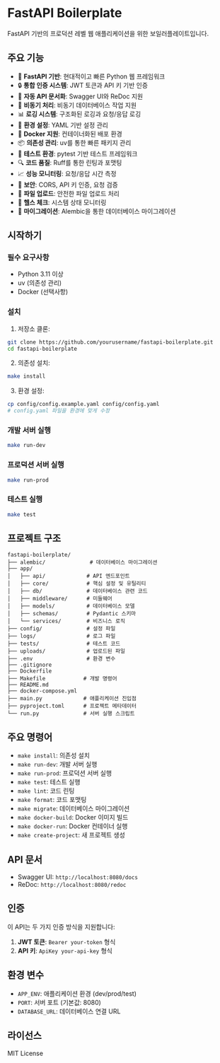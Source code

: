 # FastAPI Boilerplate

FastAPI 기반의 프로덕션 레벨 웹 애플리케이션을 위한 보일러플레이트입니다.

## 주요 기능

- 🚀 **FastAPI 기반**: 현대적이고 빠른 Python 웹 프레임워크
- 🔒 **통합 인증 시스템**: JWT 토큰과 API 키 기반 인증
- 📝 **자동 API 문서화**: Swagger UI와 ReDoc 지원
- 🔄 **비동기 처리**: 비동기 데이터베이스 작업 지원
- 📊 **로깅 시스템**: 구조화된 로깅과 요청/응답 로깅
- 🔧 **환경 설정**: YAML 기반 설정 관리
- 🐳 **Docker 지원**: 컨테이너화된 배포 환경
- 📦 **의존성 관리**: uv를 통한 빠른 패키지 관리
- 🧪 **테스트 환경**: pytest 기반 테스트 프레임워크
- 🔍 **코드 품질**: Ruff를 통한 린팅과 포맷팅
- 📈 **성능 모니터링**: 요청/응답 시간 측정
- 🔐 **보안**: CORS, API 키 인증, 요청 검증
- 📁 **파일 업로드**: 안전한 파일 업로드 처리
- 🏥 **헬스 체크**: 시스템 상태 모니터링
- 🔄 **마이그레이션**: Alembic을 통한 데이터베이스 마이그레이션

## 시작하기

### 필수 요구사항

- Python 3.11 이상
- uv (의존성 관리)
- Docker (선택사항)

### 설치

1. 저장소 클론:
```bash
git clone https://github.com/yourusername/fastapi-boilerplate.git
cd fastapi-boilerplate
```

2. 의존성 설치:
```bash
make install
```

3. 환경 설정:
```bash
cp config/config.example.yaml config/config.yaml
# config.yaml 파일을 환경에 맞게 수정
```

### 개발 서버 실행

```bash
make run-dev
```

### 프로덕션 서버 실행

```bash
make run-prod
```

### 테스트 실행

```bash
make test
```

## 프로젝트 구조

```
fastapi-boilerplate/
├── alembic/              # 데이터베이스 마이그레이션
├── app/
│   ├── api/             # API 엔드포인트
│   ├── core/            # 핵심 설정 및 유틸리티
│   ├── db/              # 데이터베이스 관련 코드
│   ├── middleware/      # 미들웨어
│   ├── models/          # 데이터베이스 모델
│   ├── schemas/         # Pydantic 스키마
│   └── services/        # 비즈니스 로직
├── config/              # 설정 파일
├── logs/                # 로그 파일
├── tests/               # 테스트 코드
├── uploads/             # 업로드된 파일
├── .env                 # 환경 변수
├── .gitignore
├── Dockerfile
├── Makefile            # 개발 명령어
├── README.md
├── docker-compose.yml
├── main.py             # 애플리케이션 진입점
├── pyproject.toml      # 프로젝트 메타데이터
└── run.py              # 서버 실행 스크립트
```

## 주요 명령어

- `make install`: 의존성 설치
- `make run-dev`: 개발 서버 실행
- `make run-prod`: 프로덕션 서버 실행
- `make test`: 테스트 실행
- `make lint`: 코드 린팅
- `make format`: 코드 포맷팅
- `make migrate`: 데이터베이스 마이그레이션
- `make docker-build`: Docker 이미지 빌드
- `make docker-run`: Docker 컨테이너 실행
- `make create-project`: 새 프로젝트 생성

## API 문서

- Swagger UI: `http://localhost:8080/docs`
- ReDoc: `http://localhost:8080/redoc`

## 인증

이 API는 두 가지 인증 방식을 지원합니다:

1. **JWT 토큰**: `Bearer your-token` 형식
2. **API 키**: `ApiKey your-api-key` 형식

## 환경 변수

- `APP_ENV`: 애플리케이션 환경 (dev/prod/test)
- `PORT`: 서버 포트 (기본값: 8080)
- `DATABASE_URL`: 데이터베이스 연결 URL

## 라이선스

MIT License